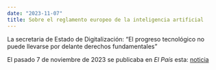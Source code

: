```yaml
---
date: "2023-11-07"
title: Sobre el reglamento europeo de la inteligencia artificial
---
```




<!--more-->



La secretaria de Estado de Digitalización: “El progreso tecnológico no puede llevarse por delante derechos fundamentales”

El pasado 7 de noviembre de 2023 se publicaba en *El País* esta: <a href="https://elpais.com/tecnologia/2023-11-07/carme-artigas-el-progreso-tecnologico-no-puede-llevarse-por-delante-derechos-fundamentales.html/">noticia</a>